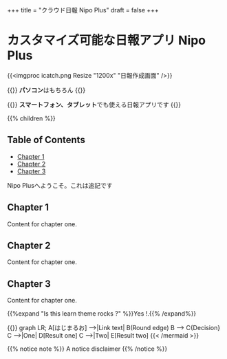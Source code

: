 +++
title = "クラウド日報 Nipo Plus"
draft = false
+++

# カスタマイズ可能な日報アプリ Nipo Plus

{{<imgproc icatch.png Resize "1200x" "日報作成画面" />}}

{{<alice position="left" icon="pc">}}
**パソコン**はもちろん
{{</alice>}}

{{<alice position="right" icon="tablet">}}
**スマートフォン、タブレット**でも使える日報アプリです
{{</alice>}}

{{% children  %}}

## Table of Contents

* [Chapter 1](#h1-heading)
* [Chapter 2](#chapter-2)
* [Chapter 3](#chapter-3)

Nipo Plusへようこそ。これは追記です

## Chapter 1

Content for chapter one.

## Chapter 2 <a id="chapter-2"></a>

Content for chapter one.

## Chapter 3 <a id="chapter-3"></a>

Content for chapter one.

{{%expand "Is this learn theme rocks ?" %}}Yes !.{{% /expand%}}

{{<mermaid align="left">}}
graph LR;
    A[はじまるお] -->|Link text| B(Round edge)
    B --> C{Decision}
    C -->|One| D[Result one]
    C -->|Two| E[Result two]
{{< /mermaid >}}

{{% notice note %}}
A notice disclaimer
{{% /notice %}}

